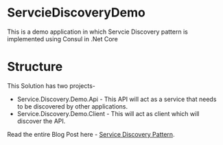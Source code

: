 # ServcieDiscoveryDemo

This is a demo application in which Servcie Discovery pattern is implemented using Consul in .Net Core

# Structure

This Solution has two projects-

- Service.Discovery.Demo.Api - This API will act as a service that needs to be discovered by other applications.
- Service.Discovery.Demo.Client - This will act as client which will discover the API.

Read the entire Blog Post here - <a href="https://manish4dotnet.blogspot.com/2024/10/service-discovery-in-microservices-net-with-consul.html">Service Discovery Pattern</a>.
